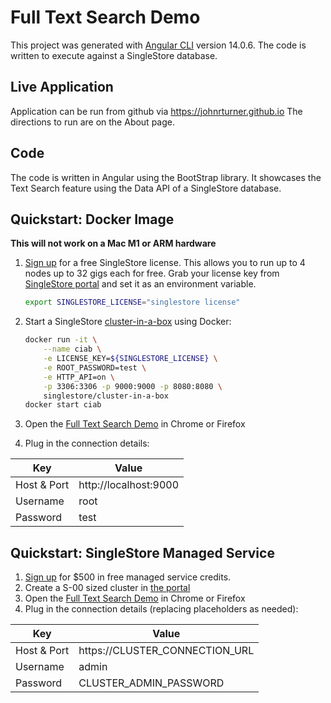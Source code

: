 # Full Text Search Demo

This project was generated with [Angular CLI](https://github.com/angular/angular-cli) version 14.0.6.  The code is written to execute against a SingleStore database.

## Live Application

Application can be run from github via https://johnrturner.github.io The directions to run are on the About page.

## Code

The code is written in Angular using the BootStrap library.  It showcases the Text Search feature using the Data API of a SingleStore database.

## Quickstart: Docker Image

**This will not work on a Mac M1 or ARM hardware**

1. [Sign up][try-free] for a free SingleStore license. This allows you to run up to 4 nodes up to 32 gigs each for free. Grab your license key from [SingleStore portal][portal] and set it as an environment variable.

   ```bash
   export SINGLESTORE_LICENSE="singlestore license"
   ```

2. Start a SingleStore [cluster-in-a-box][ciab] using Docker:

   ```bash
   docker run -it \
       --name ciab \
       -e LICENSE_KEY=${SINGLESTORE_LICENSE} \
       -e ROOT_PASSWORD=test \
       -e HTTP_API=on \
       -p 3306:3306 -p 9000:9000 -p 8080:8080 \
       singlestore/cluster-in-a-box
   docker start ciab
   ```

3. Open the [Full Text Search Demo][demo] in Chrome or Firefox
4. Plug in the connection details:

| Key         | Value                 |
|-------------|-----------------------|
| Host & Port | http://localhost:9000 |
| Username    | root                  |
| Password    | test                  |

## Quickstart: SingleStore Managed Service

1. [Sign up][try-free] for $500 in free managed service credits.
2. Create a S-00 sized cluster in [the portal][portal]
3. Open the [Full Text Search Demo][demo] in Chrome or Firefox
4. Plug in the connection details (replacing placeholders as needed):

| Key         | Value                          |
|-------------|--------------------------------|
| Host & Port | https://CLUSTER_CONNECTION_URL |
| Username    | admin                          |
| Password    | CLUSTER_ADMIN_PASSWORD         |

[try-free]: https://www.singlestore.com/try-free/
[demo]: https://johnrturner.github.io
[data-api]: https://docs.singlestore.com/managed-service/en/reference/data-api.html
[ciab]: https://github.com/memsql/deployment-docker
[portal]: https://portal.singlestore.com/
